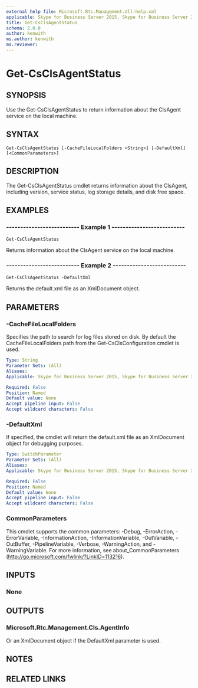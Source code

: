 ```yaml
---
external help file: Microsoft.Rtc.Management.dll-help.xml
applicable: Skype for Business Server 2015, Skype for Business Server 2019
title: Get-CsClsAgentStatus
schema: 2.0.0
author: kenwith
ms.author: kenwith
ms.reviewer:
---
```


# Get-CsClsAgentStatus

## SYNOPSIS
Use the Get-CsClsAgentStatus to return information about the ClsAgent service on the local machine.

## SYNTAX

```
Get-CsClsAgentStatus [-CacheFileLocalFolders <String>] [-DefaultXml] [<CommonParameters>]
```

## DESCRIPTION
The Get-CsClsAgentStatus cmdlet returns information about the ClsAgent, including version, service status, log storage details, and disk free space.

## EXAMPLES

### -------------------------- Example 1 --------------------------
```
Get-CsClsAgentStatus
```

Returns information about the ClsAgent service on the local machine.



### -------------------------- Example 2 --------------------------
```
Get-CsClsAgentStatus -DefaultXml
```

Returns the default.xml file as an XmlDocument object.



## PARAMETERS

### -CacheFileLocalFolders
Specifies the path to search for log files stored on disk.
By default the CacheFileLocalFolders path from the Get-CsClsConfiguration cmdlet is used.

```yaml
Type: String
Parameter Sets: (All)
Aliases: 
Applicable: Skype for Business Server 2015, Skype for Business Server 2019

Required: False
Position: Named
Default value: None
Accept pipeline input: False
Accept wildcard characters: False
```

### -DefaultXml
If specified, the cmdlet will return the default.xml file as an XmlDocument object for debugging purposes.

```yaml
Type: SwitchParameter
Parameter Sets: (All)
Aliases: 
Applicable: Skype for Business Server 2015, Skype for Business Server 2019

Required: False
Position: Named
Default value: None
Accept pipeline input: False
Accept wildcard characters: False
```

### CommonParameters
This cmdlet supports the common parameters: -Debug, -ErrorAction, -ErrorVariable, -InformationAction, -InformationVariable, -OutVariable, -OutBuffer, -PipelineVariable, -Verbose, -WarningAction, and -WarningVariable. For more information, see about_CommonParameters (http://go.microsoft.com/fwlink/?LinkID=113216).


## INPUTS

### None


## OUTPUTS

### Microsoft.Rtc.Management.Cls.AgentInfo
Or an XmlDocument object if the DefaultXml parameter is used.


## NOTES


## RELATED LINKS

